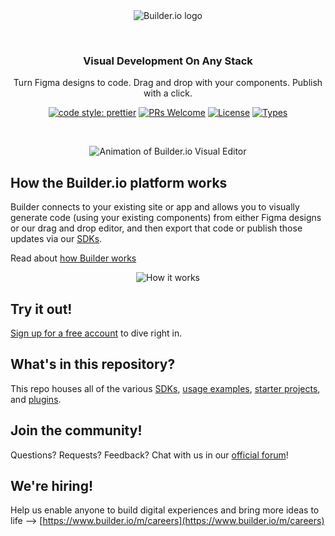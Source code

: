 <br />
<br />
<p align="center">
  <picture>
    <source media="(prefers-color-scheme: dark)" srcset="https://cdn.builder.io/api/v1/image/assets%2FYJIGb4i01jvw0SRdL5Bt%2F160d3724e72b4f88af781e0887df5601">
    <img alt="Builder.io logo" src="https://cdn.builder.io/api/v1/image/assets%2FYJIGb4i01jvw0SRdL5Bt%2F96fa96f7f5a0415f9dff40b41d78b6a7">
  </picture>
</p>
<br />
<h3 align="center">
  Visual Development On Any Stack
</h3>
<p align="center">
   Turn Figma designs to code. Drag and drop with your components. Publish with a click.
</p>

<p align="center">
  <a href="https://github.com/prettier/prettier"><img alt="code style: prettier" src="https://img.shields.io/badge/code_style-prettier-ff69b4.svg" /></a>
  <a href="https://github.com/builderio/builder/pulls"><img alt="PRs Welcome" src="https://img.shields.io/badge/PRs-welcome-brightgreen.svg" /></a>
  <a href="https://github.com/BuilderIO/builder/blob/main/LICENSE"><img alt="License" src="https://img.shields.io/github/license/BuilderIO/builder" /></a>
  <a href="https://www.npmjs.com/package/@builder.io/sdk"><img alt="Types" src="https://img.shields.io/npm/types/@builder.io/sdk" /></a>
</p>
<br />

<p align="center">
  <img alt="Animation of Builder.io Visual Editor" src="https://github.com/user-attachments/assets/6972696e-bfb5-4c6d-b987-ea6a07816655" >
</p>

## How the Builder.io platform works

Builder connects to your existing site or app and allows you to visually generate code (using your existing components) from either Figma designs or our drag and drop editor, and then export that code or publish those updates via our [SDKs](https://www.builder.io/c/docs/developers).

Read about [how Builder works](https://www.builder.io/c/docs/how-builder-works-technical)

<p align="center">
  <img alt="How it works" src="https://github.com/user-attachments/assets/7ef9ca00-22f2-49b7-9b29-1df1eb7daba7" />
</p>

## Try it out!

[Sign up for a free account](https://builder.io/signup) to dive right in.

## What's in this repository?

This repo houses all of the various [SDKs](packages), [usage examples](examples), [starter projects](starters), and [plugins](plugins).

## Join the community!

Questions? Requests? Feedback? Chat with us in our [official forum](https://forum.builder.io)!

## We're hiring!

Help us enable anyone to build digital experiences and bring more ideas to life --> [https://www.builder.io/m/careers](https://www.builder.io/m/careers)
